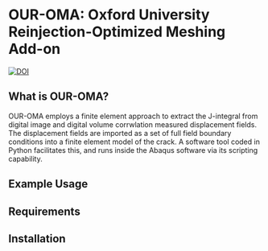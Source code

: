 OUR-OMA: Oxford University Reinjection-Optimized Meshing Add-on
===============================================


[![DOI](https://zenodo.org/badge/20396/casimp/pyxe.svg)](https://zenodo.org/badge/latestdoi/20396/casimp/pyxe) 


What is OUR-OMA?
-------------

OUR-OMA employs a finite element approach to extract the J-integral from digital image and digital volume corrwlation measured displacement fields. The displacement fields are imported as a set of full field boundary conditions into a finite element model of the crack. A software tool coded in Python facilitates this, and runs inside the Abaqus software via its scripting capability. 

Example Usage
-------------


Requirements
------------



Installation
------------

